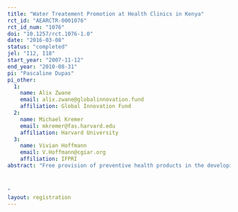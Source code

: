 ```yaml
---
title: "Water Treatement Promotion at Health Clinics in Kenya"
rct_id: "AEARCTR-0001076"
rct_id_num: "1076"
doi: "10.1257/rct.1076-1.0"
date: "2016-03-08"
status: "completed"
jel: "I12, I18"
start_year: "2007-11-12"
end_year: "2010-08-31"
pi: "Pascaline Dupas"
pi_other:
  1:
    name: Alix Zwane
    email: alix.zwane@globalinnovation.fund
    affiliation: Global Innovation Fund
  2:
    name: Michael Kremer
    email: mkremer@fas.harvard.edu
    affiliation: Harvard University
  3:
    name: Vivian Hoffmann
    email: V.Hoffmann@cgiar.org
    affiliation: IFPRI
abstract: "Free provision of preventive health products in the developing world can dramatically increase access. A concern about free provision is that people who take health products for free may not use them, with associated wasted resources. This trial compares take-up and usage of point of use water treatment solution under alternative free distribution mechanisms against cost-sharing.

"
layout: registration
---
```


